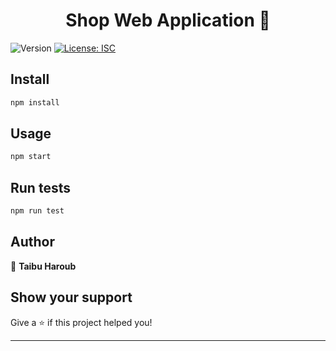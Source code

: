 <h1 align="center">Shop Web Application 👋</h1>
<p>
  <img alt="Version" src="https://img.shields.io/badge/version-1.0.0-blue.svg?cacheSeconds=2592000" />
  <a href="#" target="_blank">
    <img alt="License: ISC" src="https://img.shields.io/badge/License-ISC-yellow.svg" />
  </a>
</p>

## Install

```sh
npm install
```

## Usage

```sh
npm start
```

## Run tests

```sh
npm run test
```

## Author

👤 **Taibu Haroub**


## Show your support

Give a ⭐️ if this project helped you!

***
